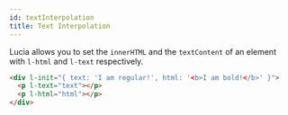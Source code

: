 ```yaml
---
id: textInterpolation
title: Text Interpolation
---
```


Lucia allows you to set the `innerHTML` and the `textContent` of an element with `l-html` and `l-text` respectively.

```html
<div l-init="{ text: 'I am regular!', html: '<b>I am bold!</b>' }">
  <p l-text="text"></p>
  <p l-html="html"></p>
</div>
```
